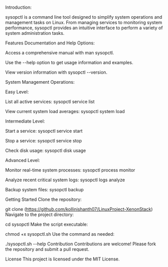 Introduction:

sysopctl is a command line tool designed to simplify system operations and management tasks on Linux. From managing services to monitoring system performance, sysopctl provides an intuitive interface to perform a variety of system administration tasks.

Features
Documentation and Help Options:

Access a comprehensive manual with man sysopctl.

Use the --help option to get usage information and examples.

View version information with sysopctl --version.

System Management Operations:

Easy Level:

List all active services: sysopctl service list

View current system load averages: sysopctl system load

Intermediate Level:

Start a service: sysopctl service start <service-name>

Stop a service: sysopctl service stop <service-name>

Check disk usage: sysopctl disk usage

Advanced Level:

Monitor real-time system processes: sysopctl process monitor

Analyze recent critical system logs: sysopctl logs analyze

Backup system files: sysopctl backup <path>

Getting Started
Clone the repository:

git clone (https://github.com/kollinishanth07/LinuxProject-XenonStack)
Navigate to the project directory:

cd sysopctl
Make the script executable:

chmod +x sysopctl.sh
Use the command as needed:

./sysopctl.sh --help
Contribution
Contributions are welcome! Please fork the repository and submit a pull request.

License
This project is licensed under the MIT License.
